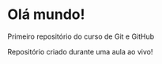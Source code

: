 
# Olá mundo!
Primeiro repositório do curso de Git e GitHub

Repositório criado durante uma aula ao vivo!
